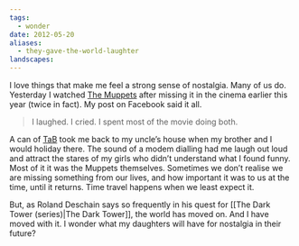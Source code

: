 ```yaml
---
tags:
  - wonder
date: 2012-05-20
aliases:
  - they-gave-the-world-laughter
landscapes: 
---
```

I love things that make me feel a strong sense of nostalgia. Many of us do. Yesterday I watched [The Muppets](http://www.imdb.com/title/tt1204342/) after missing it in the cinema earlier this year (twice in fact). My post on Facebook said it all.

> I laughed. I cried. I spent most of the movie doing both.

A can of [TaB](https://en.wikipedia.org/wiki/Tab_(drink)) took me back to my uncle’s house when my brother and I would holiday there. The sound of a modem dialling had me laugh out loud and attract the stares of my girls who didn’t understand what I found funny. Most of it it was the Muppets themselves. Sometimes we don’t realise we are missing something from our lives, and how important it was to us at the time, until it returns. Time travel happens when we least expect it.

But, as Roland Deschain says so frequently in his quest for [[The Dark Tower (series)|The Dark Tower]], the world has moved on. And I have moved with it. I wonder what my daughters will have for nostalgia in their future?


